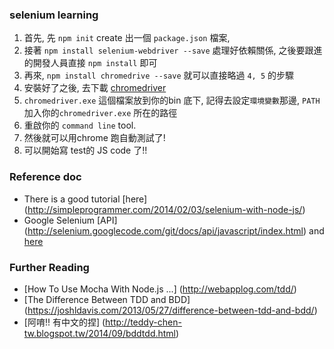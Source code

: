### selenium learning
1. 首先, 先 `npm init` create 出一個 `package.json` 檔案,
2. 接著 `npm install selenium-webdriver --save` 處理好依賴關係, 之後要跟進的開發人員直接 `npm install` 即可
3. 再來, `npm install chromedrive --save` 就可以直接略過 `4, 5` 的步驟
4. 安裝好了之後, 去下載 [chromedriver](http://chromedriver.storage.googleapis.com/index.html)
5. `chromedriver.exe` 這個檔案放到你的bin 底下, 記得去設定`環境變數`那邊, `PATH` 加入你的`chromedriver.exe`  所在的路徑
6. 重啟你的 `command line` tool.
7. 然後就可以用chrome 跑自動測試了!
8. 可以開始寫 test的 JS code 了!!

### Reference doc
- There is a good tutorial [here] (http://simpleprogrammer.com/2014/02/03/selenium-with-node-js/)
- Google Selenium [API] (http://selenium.googlecode.com/git/docs/api/javascript/index.html) and [here](https://code.google.com/p/selenium/wiki/WebDriverJs)

### Further Reading
- [How To Use Mocha With Node.js ...] (http://webapplog.com/tdd/)
- [The Difference Between TDD and BDD] (https://joshldavis.com/2013/05/27/difference-between-tdd-and-bdd/)
- [阿唷!! 有中文的捏] (http://teddy-chen-tw.blogspot.tw/2014/09/bddtdd.html)
